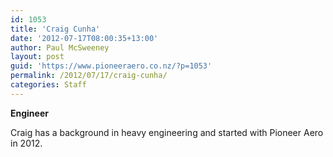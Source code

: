```yaml
---
id: 1053
title: 'Craig Cunha'
date: '2012-07-17T08:00:35+13:00'
author: Paul McSweeney
layout: post
guid: 'https://www.pioneeraero.co.nz/?p=1053'
permalink: /2012/07/17/craig-cunha/
categories: Staff
---
```


**Engineer**

Craig has a background in heavy engineering and started with Pioneer Aero in 2012.
